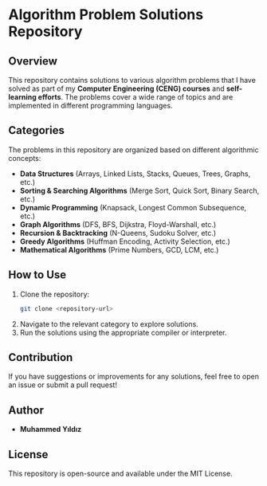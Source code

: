 # Algorithm Problem Solutions Repository

## Overview
This repository contains solutions to various algorithm problems that I have solved as part of my **Computer Engineering (CENG) courses** and **self-learning efforts**. The problems cover a wide range of topics and are implemented in different programming languages.

## Categories
The problems in this repository are organized based on different algorithmic concepts:

- **Data Structures** (Arrays, Linked Lists, Stacks, Queues, Trees, Graphs, etc.)
- **Sorting & Searching Algorithms** (Merge Sort, Quick Sort, Binary Search, etc.)
- **Dynamic Programming** (Knapsack, Longest Common Subsequence, etc.)
- **Graph Algorithms** (DFS, BFS, Dijkstra, Floyd-Warshall, etc.)
- **Recursion & Backtracking** (N-Queens, Sudoku Solver, etc.)
- **Greedy Algorithms** (Huffman Encoding, Activity Selection, etc.)
- **Mathematical Algorithms** (Prime Numbers, GCD, LCM, etc.)

## How to Use
1. Clone the repository:
   ```sh
   git clone <repository-url>
   ```
2. Navigate to the relevant category to explore solutions.
3. Run the solutions using the appropriate compiler or interpreter.

## Contribution
If you have suggestions or improvements for any solutions, feel free to open an issue or submit a pull request!

## Author
- **Muhammed Yıldız**

## License
This repository is open-source and available under the MIT License.

